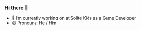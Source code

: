### Hi there 👋
- 🔭 I’m currently working on at [Solite Kids](https://solitekids.com) as a Game Developer
- 😄 Pronouns: He / Him

<!--
**miftahalfian/miftahalfian** is a ✨ _special_ ✨ repository because its `README.md` (this file) appears on your GitHub profile.

Here are some ideas to get you started:

- 🔭 I’m currently working on ...
- 🌱 I’m currently learning ...
- 👯 I’m looking to collaborate on ...
- 🤔 I’m looking for help with ...
- 💬 Ask me about ...
- 📫 How to reach me: ...
- 😄 Pronouns: ...
- ⚡ Fun fact: ...
-->
